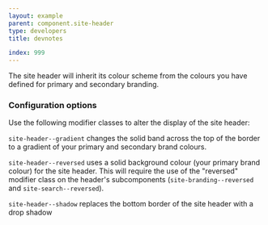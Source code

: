 ```yaml
---
layout: example
parent: component.site-header
type: developers
title: devnotes

index: 999
---
```


The site header will inherit its colour scheme from the colours you have defined for primary and secondary branding.

### Configuration options

Use the following modifier classes to alter the display of the site header:

`site-header--gradient` changes the solid band across the top of the border to a gradient of your primary and secondary brand colours.

`site-header--reversed` uses a solid background colour (your primary brand colour) for the site header. This will require the use of the "reversed" modifier class on the header's subcomponents (`site-branding--reversed` and `site-search--reversed`).

`site-header--shadow` replaces the bottom border of the site header with a drop shadow
